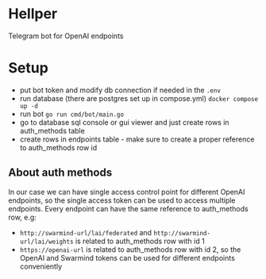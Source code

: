 # Hellper
Telegram bot for OpenAI endpoints

# Setup
 - put bot token and modify db connection if needed in the `.env`
 - run database (there are postgres set up in compose.yml) `docker compose up -d`
 - run bot `go run cmd/bot/main.go`
 - go to database sql console or gui viewer and just create rows in auth_methods table
 - create rows in endpoints table - make sure to create a proper reference to auth_methods row id

## About auth methods
In our case we can have single access control point for different OpenAI endpoints, so the single access token can be used to access multiple endpoints.
Every endpoint can have the same reference to auth_methods row, e.g:
  - `http://swarmind-url/lai/federated` and `http://swarmind-url/lai/weights` is related to auth_methods row with id 1
  - `https://openai-url` is related to auth_methods row with id 2, so the OpenAI and Swarmind tokens can be used for different endpoints conveniently
